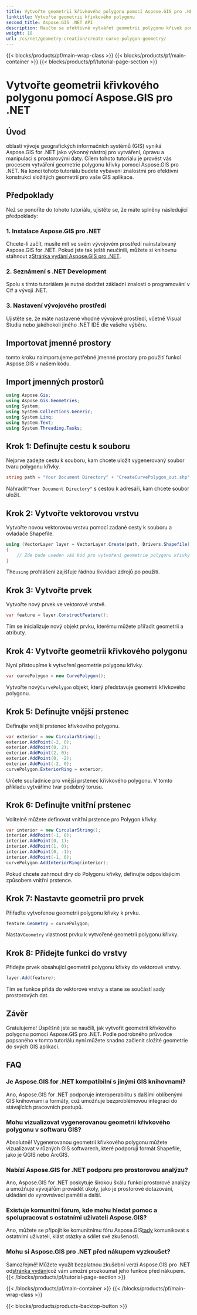 ```yaml
---
title: Vytvořte geometrii křivkového polygonu pomocí Aspose.GIS pro .NET
linktitle: Vytvořte geometrii křivkového polygonu
second_title: Aspose.GIS .NET API
description: Naučte se efektivně vytvářet geometrii polygonu křivek pomocí Aspose.GIS pro .NET. Postupujte podle našeho podrobného průvodce pro bezproblémové používání GIS aplikací.
weight: 18
url: /cs/net/geometry-creation/create-curve-polygon-geometry/
---
```


{{< blocks/products/pf/main-wrap-class >}}
{{< blocks/products/pf/main-container >}}
{{< blocks/products/pf/tutorial-page-section >}}

# Vytvořte geometrii křivkového polygonu pomocí Aspose.GIS pro .NET

## Úvod
oblasti vývoje geografických informačních systémů (GIS) vyniká Aspose.GIS for .NET jako výkonný nástroj pro vytváření, úpravu a manipulaci s prostorovými daty. Cílem tohoto tutoriálu je provést vás procesem vytváření geometrie polygonu křivky pomocí Aspose.GIS pro .NET. Na konci tohoto tutoriálu budete vybaveni znalostmi pro efektivní konstrukci složitých geometrií pro vaše GIS aplikace.
## Předpoklady
Než se ponoříte do tohoto tutoriálu, ujistěte se, že máte splněny následující předpoklady:
### 1. Instalace Aspose.GIS pro .NET
 Chcete-li začít, musíte mít ve svém vývojovém prostředí nainstalovaný Aspose.GIS for .NET. Pokud jste tak ještě neučinili, můžete si knihovnu stáhnout z[Stránka vydání Aspose.GIS pro .NET](https://releases.aspose.com/gis/net/).
### 2. Seznámení s .NET Development
Spolu s tímto tutoriálem je nutné dodržet základní znalosti o programování v C# a vývoji .NET.
### 3. Nastavení vývojového prostředí
Ujistěte se, že máte nastavené vhodné vývojové prostředí, včetně Visual Studia nebo jakéhokoli jiného .NET IDE dle vašeho výběru.

## Importovat jmenné prostory
tomto kroku naimportujeme potřebné jmenné prostory pro použití funkcí Aspose.GIS v našem kódu.
## Import jmenných prostorů
```csharp
using Aspose.Gis;
using Aspose.Gis.Geometries;
using System;
using System.Collections.Generic;
using System.Linq;
using System.Text;
using System.Threading.Tasks;
```

## Krok 1: Definujte cestu k souboru
Nejprve zadejte cestu k souboru, kam chcete uložit vygenerovaný soubor tvaru polygonu křivky.
```csharp
string path = "Your Document Directory" + "CreateCurvePolygon_out.shp";
```
 Nahradit`"Your Document Directory"` s cestou k adresáři, kam chcete soubor uložit.
## Krok 2: Vytvořte vektorovou vrstvu
Vytvořte novou vektorovou vrstvu pomocí zadané cesty k souboru a ovladače Shapefile.
```csharp
using (VectorLayer layer = VectorLayer.Create(path, Drivers.Shapefile))
{
    // Zde bude uveden váš kód pro vytvoření geometrie polygonu křivky
}
```
 The`using` prohlášení zajišťuje řádnou likvidaci zdrojů po použití.
## Krok 3: Vytvořte prvek
Vytvořte nový prvek ve vektorové vrstvě.
```csharp
var feature = layer.ConstructFeature();
```
Tím se inicializuje nový objekt prvku, kterému můžete přiřadit geometrii a atributy.
## Krok 4: Vytvořte geometrii křivkového polygonu
Nyní přistoupíme k vytvoření geometrie polygonu křivky.
```csharp
var curvePolygon = new CurvePolygon();
```
 Vytvořte nový`CurvePolygon` objekt, který představuje geometrii křivkového polygonu.
## Krok 5: Definujte vnější prstenec
Definujte vnější prstenec křivkového polygonu.
```csharp
var exterior = new CircularString();
exterior.AddPoint(-2, 0);
exterior.AddPoint(0, 2);
exterior.AddPoint(2, 0);
exterior.AddPoint(0, -2);
exterior.AddPoint(-2, 0);
curvePolygon.ExteriorRing = exterior;
```
Určete souřadnice pro vnější prstenec křivkového polygonu. V tomto příkladu vytváříme tvar podobný torusu.
## Krok 6: Definujte vnitřní prstenec
Volitelně můžete definovat vnitřní prstence pro Polygon křivky.
```csharp
var interior = new CircularString();
interior.AddPoint(-1, 0);
interior.AddPoint(0, 1);
interior.AddPoint(1, 0);
interior.AddPoint(0, -1);
interior.AddPoint(-1, 0);
curvePolygon.AddInteriorRing(interior);
```
Pokud chcete zahrnout díry do Polygonu křivky, definujte odpovídajícím způsobem vnitřní prstence.
## Krok 7: Nastavte geometrii pro prvek
Přiřaďte vytvořenou geometrii polygonu křivky k prvku.
```csharp
feature.Geometry = curvePolygon;
```
 Nastav`Geometry` vlastnost prvku k vytvořené geometrii polygonu křivky.
## Krok 8: Přidejte funkci do vrstvy
Přidejte prvek obsahující geometrii polygonu křivky do vektorové vrstvy.
```csharp
layer.Add(feature);
```
Tím se funkce přidá do vektorové vrstvy a stane se součástí sady prostorových dat.

## Závěr
Gratulujeme! Úspěšně jste se naučili, jak vytvořit geometrii křivkového polygonu pomocí Aspose.GIS pro .NET. Podle podrobného průvodce popsaného v tomto tutoriálu nyní můžete snadno začlenit složité geometrie do svých GIS aplikací.
## FAQ
### Je Aspose.GIS for .NET kompatibilní s jinými GIS knihovnami?
Ano, Aspose.GIS for .NET podporuje interoperabilitu s dalšími oblíbenými GIS knihovnami a formáty, což umožňuje bezproblémovou integraci do stávajících pracovních postupů.
### Mohu vizualizovat vygenerovanou geometrii křivkového polygonu v softwaru GIS?
Absolutně! Vygenerovanou geometrii křivkového polygonu můžete vizualizovat v různých GIS softwarech, které podporují formát Shapefile, jako je QGIS nebo ArcGIS.
### Nabízí Aspose.GIS for .NET podporu pro prostorovou analýzu?
Ano, Aspose.GIS for .NET poskytuje širokou škálu funkcí prostorové analýzy a umožňuje vývojářům provádět úkoly, jako je prostorové dotazování, ukládání do vyrovnávací paměti a další.
### Existuje komunitní fórum, kde mohu hledat pomoc a spolupracovat s ostatními uživateli Aspose.GIS?
 Ano, můžete se připojit ke komunitnímu fóru Aspose.GIS[tady](https://forum.aspose.com/c/gis/33) komunikovat s ostatními uživateli, klást otázky a sdílet své zkušenosti.
### Mohu si Aspose.GIS pro .NET před nákupem vyzkoušet?
 Samozřejmě! Můžete využít bezplatnou zkušební verzi Aspose.GIS pro .NET od[stránka vydání](https://releases.aspose.com/)což vám umožní prozkoumat jeho funkce před nákupem.
{{< /blocks/products/pf/tutorial-page-section >}}

{{< /blocks/products/pf/main-container >}}
{{< /blocks/products/pf/main-wrap-class >}}

{{< blocks/products/products-backtop-button >}}
